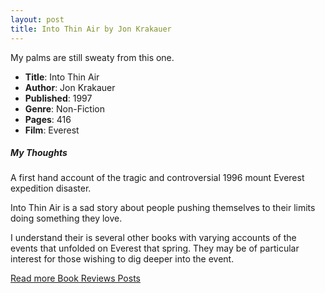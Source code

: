 ```yaml
---
layout: post
title: Into Thin Air by Jon Krakauer
---
```


My palms are still sweaty from this one.

- **Title**: Into Thin Air
- **Author**: Jon Krakauer
- **Published**: 1997
- **Genre**: Non-Fiction
- **Pages**: 416
- **Film**: Everest

##### My Thoughts
A first hand account of the tragic and controversial 1996 mount Everest expedition disaster.

Into Thin Air is a sad story about people pushing themselves to their limits doing something they love.

I understand their is several other books with varying accounts of the events that unfolded on Everest that spring. They may be of particular interest for those wishing to dig deeper into the event.

[Read more Book Reviews Posts](https://tactictalisman.github.io/book-reviews/)
